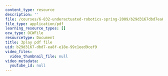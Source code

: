 ```yaml
---
content_type: resource
description: ''
file: /courses/6-832-underactuated-robotics-spring-2009/b29d3167dbd7ea8fe18e99c1eed9cef9_-RRYZ-b9NpI.pdf
file_type: application/pdf
learning_resource_types: []
ocw_type: OCWFile
resourcetype: Document
title: 3play pdf file
uid: b29d3167-dbd7-ea8f-e18e-99c1eed9cef9
video_files:
  video_thumbnail_file: null
video_metadata:
  youtube_id: null
---
```

